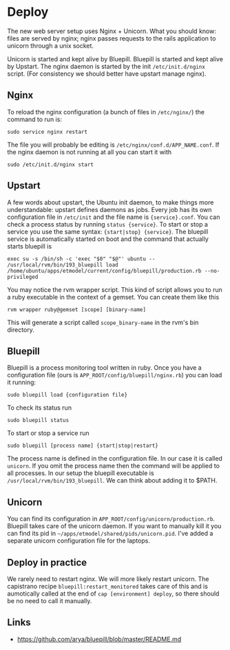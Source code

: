 # Deploy

The new web server setup uses Nginx + Unicorn. What you should know: files are served by nginx; nginx passes requests to the rails application to unicorn through a unix socket. 

Unicorn is started and kept alive by Bluepill. Bluepill is started and kept alive by Upstart. The nginx daemon is started by the init `/etc/init.d/nginx` script. (For consistency we should better have upstart manage nginx).

## Nginx

To reload the nginx configuration (a bunch of files in `/etc/nginx/`) the command to run is:

    sudo service nginx restart

The file you will probably be editing is `/etc/nginx/conf.d/APP_NAME.conf`. If the nginx daemon is not running at all you can start it with

    sudo /etc/init.d/nginx start

## Upstart

A few words about upstart, the Ubuntu init daemon, to make things more understandable: upstart defines daemons as jobs. Every job has its own configuration file in `/etc/init` and the file name is `{service}.conf`.
You can check a process status by running `status {service}`. To start or stop a service you use the same syntax: `{start|stop} {service}`.
The bluepill service is automatically started on boot and the command that actually starts bluepill is

    exec su -s /bin/sh -c 'exec "$0" "$@"' ubuntu -- /usr/local/rvm/bin/193_bluepill load /home/ubuntu/apps/etmodel/current/config/bluepill/production.rb --no-privileged

You may notice the rvm wrapper script. This kind of script allows you to run a ruby executable in the context of a gemset. You can create them like this

    rvm wrapper ruby@gemset [scope] [binary-name]

This will generate a script called `scope_binary-name` in the rvm's bin directory.

## Bluepill

Bluepill is a process monitoring tool written in ruby. Once you have a configuration file (ours is `APP_ROOT/config/bluepill/nginx.rb`) you can load it running:

    sudo bluepill load {configuration file}

To check its status run

    sudo bluepill status

To start or stop a service run

    sudo bluepill [process name] {start|stop|restart} 

The process name is defined in the configuration file. In our case it is called `unicorn`. If you omit the process name then the command will be applied to all processes.
In our setup the bluepill executable is `/usr/local/rvm/bin/193_bluepill`. We can think about adding it to $PATH.

## Unicorn

You can find its configuration in `APP_ROOT/config/unicorn/production.rb`. Bluepill takes care of the unicorn daemon. If you want to manually kill it you can find its pid in `~/apps/etmodel/shared/pids/unicorn.pid`.
I've added a separate unicorn configuration file for the laptops.

## Deploy in practice

We rarely need to restart nginx. We will more likely restart unicorn. The capistrano recipe `bluepill:restart_monitored` takes care of this and is aumotically called at the end of `cap [environment] deploy`, so there should be no need to call it manually.

## Links

* https://github.com/arya/bluepill/blob/master/README.md
